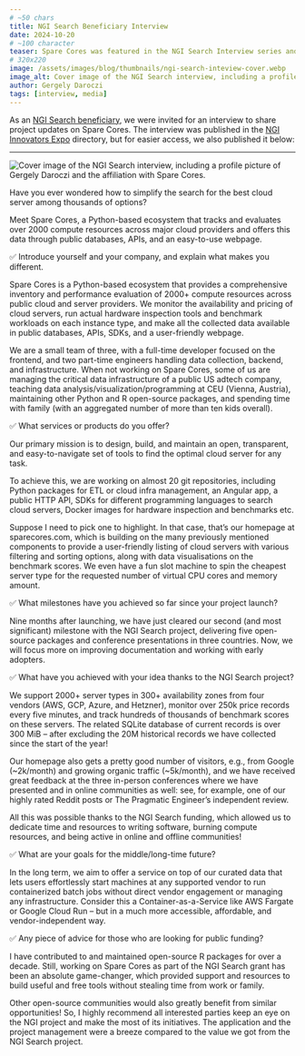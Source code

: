 ```yaml
---
# ~50 chars
title: NGI Search Beneficiary Interview
date: 2024-10-20
# ~100 character
teaser: Spare Cores was featured in the NGI Search Interview series and NGI Innovators Expo directory.
# 320x220
image: /assets/images/blog/thumbnails/ngi-search-inteview-cover.webp
image_alt: Cover image of the NGI Search interview, including a profile picture of Gergely Daroczi and the affiliation with Spare Cores.
author: Gergely Daroczi
tags: [interview, media]
---
```


As an [NGI Search beneficiary](/article/ngi-search-grant), we were invited for an interview to share project updates on Spare Cores. The interview was published in the <a href="https://spaces.fundingbox.com/spaces/ngi-community-ngi-innovators/67136d6eaef37c9e08371df4" target="_blank" rel="noopener">NGI Innovators Expo</a> directory, but for easier access, we also published it below:

<hr class="my-6" />

<img src="/assets/images/blog/ngi-search-interview-cover.webp" alt="Cover image of the NGI Search interview, including a profile picture of Gergely Daroczi and the affiliation with Spare Cores." />

Have you ever wondered how to simplify the search for the best cloud server among thousands of options?

Meet Spare Cores, a Python-based ecosystem that tracks and evaluates over 2000 compute resources across major cloud providers and offers this data through public databases, APIs, and an easy-to-use webpage.

✅ Introduce yourself and your company, and explain what makes you different.

Spare Cores is a Python-based ecosystem that provides a comprehensive inventory and performance evaluation of 2000+ compute resources across public cloud and server providers. We monitor the availability and pricing of cloud servers, run actual hardware inspection tools and benchmark workloads on each instance type, and make all the collected data available in public databases, APIs, SDKs, and a user-friendly webpage.

We are a small team of three, with a full-time developer focused on the frontend, and two part-time engineers handling data collection, backend, and infrastructure. When not working on Spare Cores, some of us are managing the critical data infrastructure of a public US adtech company, teaching data analysis/visualization/programming at CEU (Vienna, Austria), maintaining other Python and R open-source packages, and spending time with family (with an aggregated number of more than ten kids overall).

✅ What services or products do you offer?

Our primary mission is to design, build, and maintain an open, transparent, and easy-to-navigate set of tools to find the optimal cloud server for any task.

To achieve this, we are working on almost 20 git repositories, including Python packages for ETL or cloud infra management, an Angular app, a public HTTP API, SDKs for different programming languages to search cloud servers, Docker images for hardware inspection and benchmarks etc.

Suppose I need to pick one to highlight. In that case, that’s our homepage at sparecores.com, which is building on the many previously mentioned components to provide a user-friendly listing of cloud servers with various filtering and sorting options, along with data visualisations on the benchmark scores. We even have a fun slot machine to spin the cheapest server type for the requested number of virtual CPU cores and memory amount.

✅ What milestones have you achieved so far since your project launch?

Nine months after launching, we have just cleared our second (and most significant) milestone with the NGI Search project, delivering five open-source packages and conference presentations in three countries. Now, we will focus more on improving documentation and working with early adopters.

✅ What have you achieved with your idea thanks to the NGI Search project?

We support 2000+ server types in 300+ availability zones from four vendors (AWS, GCP, Azure, and Hetzner), monitor over 250k price records every five minutes, and track hundreds of thousands of benchmark scores on these servers. The related SQLite database of current records is over 300 MiB – after excluding the 20M historical records we have collected since the start of the year!

Our homepage also gets a pretty good number of visitors, e.g., from Google (~2k/month) and growing organic traffic (~5k/month), and we have received great feedback at the three in-person conferences where we have presented and in online communities as well: see, for example, one of our highly rated Reddit posts or The Pragmatic Engineer’s independent review.

All this was possible thanks to the NGI Search funding, which allowed us to dedicate time and resources to writing software, burning compute resources, and being active in online and offline communities!

✅ What are your goals for the middle/long-time future?

In the long term, we aim to offer a service on top of our curated data that lets users effortlessly start machines at any supported vendor to run containerized batch jobs without direct vendor engagement or managing any infrastructure. Consider this a Container-as-a-Service like AWS Fargate or Google Cloud Run – but in a much more accessible, affordable, and vendor-independent way.

✅ Any piece of advice for those who are looking for public funding?

I have contributed to and maintained open-source R packages for over a decade. Still, working on Spare Cores as part of the NGI Search grant has been an absolute game-changer, which provided support and resources to build useful and free tools without stealing time from work or family.

Other open-source communities would also greatly benefit from similar opportunities! So, I highly recommend all interested parties keep an eye on the NGI project and make the most of its initiatives. The application and the project management were a breeze compared to the value we got from the NGI Search project.